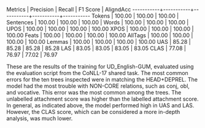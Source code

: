 Metrics    | Precision |    Recall |  F1 Score | AligndAcc
-----------+-----------+-----------+-----------+-----------
Tokens     |    100.00 |    100.00 |    100.00 |
Sentences  |    100.00 |    100.00 |    100.00 |
Words      |    100.00 |    100.00 |    100.00 |
UPOS       |    100.00 |    100.00 |    100.00 |    100.00
XPOS       |    100.00 |    100.00 |    100.00 |    100.00
Feats      |    100.00 |    100.00 |    100.00 |    100.00
AllTags    |    100.00 |    100.00 |    100.00 |    100.00
Lemmas     |    100.00 |    100.00 |    100.00 |    100.00
UAS        |     85.28 |     85.28 |     85.28 |     85.28
LAS        |     83.05 |     83.05 |     83.05 |     83.05
CLAS       |     77.08 |     76.97 |     77.02 |     76.97

These are the results of the training for UD_English-GUM, evaluated using the evaluation script from the 
CoNLL-17 shared task. 
The most common errors for the ten trees inspected were in matching the HEAD+DEPREL. The model had the most
trouble with NON-CORE relations, such as conj, obl, and vocative. This error was the most common among the 
trees. The unlabelled attachment score was higher than the labelled attachment score. In general, as 
indicated above, the model performed high in UAS and LAS. However, the CLAS score, which can be considered 
a more in-depth analysis, was much lower.
